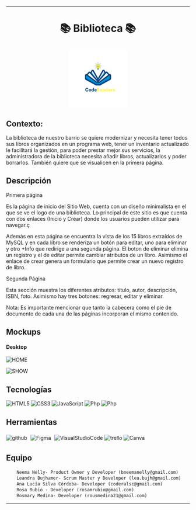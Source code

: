 
_____________________
# <p align="center"> 📚 Biblioteca 📚


  <p align="center">
   <img src="resources/img/Logo.png "width="160">
   </p>
</p>

## Contexto:

La biblioteca de nuestro barrio se quiere modernizar y necesita tener todos sus libros organizados en un programa web, tener un inventario actualizado le facilitará la gestión, para poder prestar mejor sus servicios, la administradora de la biblioteca necesita añadir libros, actualizarlos y poder borrarlos. También quiere que se visualicen en la primera página.

## Descripción
Primera página

Es la página de inicio del Sitio Web, cuenta con un diseño minimalista en el que se ve el logo de una biblioteca. Lo principal de este sitio es que cuenta con dos enlaces (Inicio y Crear) donde los usuarios pueden utilizar para navegar.ç

Además en esta página se encuentra la vista de los 15 libros extraídos de MySQL y en cada libro se renderiza un botón para editar, uno para eliminar y otro +Info que redirige a una segunda página. El boton de eliminar elimina un registro y el de editar permite cambiar atributos de un libro. Asimismo el enlace de crear genera un formulario que permite crear un nuevo registro de libro.

Segunda Página

Esta sección muestra los diferentes atributos: título, autor, descripción, ISBN, foto. Asimismo hay tres botones: regresar, editar y eliminar.

Nota:
Es importante mencionar que tanto la cabecera como el pie de documento de cada una de las páginas incorporan el mismo contenido.
## Mockups
#### Desktop

![HOME](resources/img/group_desktop1.png)

![SHOW](resources/img/group_movil1)


## Tecnologías

<div align="">
<img src="https://profilinator.rishav.dev/skills-assets/html5-original-wordmark.svg" alt="HTML5" height="40" />
<img src="https://profilinator.rishav.dev/skills-assets/css3-original-wordmark.svg" alt="CSS3" height="40" />
<img src="https://profilinator.rishav.dev/skills-assets/javascript-original.svg" alt="JavaScript" height="35" />
<img src="https://www.php.net/images/logos/php-logo.svg" alt="Php" height="25" </div>
<img src="https://cdn.icon-icons.com/icons2/2699/PNG/512/mysql_logo_icon_169941.png" alt="Php" height="30" </div>

## Herramientas

<div align="">
<img src="https://cdn-icons-png.flaticon.com/512/25/25231.png" alt="github" width="30" heigth="30"/>
<img style="margin: 5px" src="https://profilinator.rishav.dev/skills-assets/figma-icon.svg" alt="Figma" height="30" />
<img src="https://upload.wikimedia.org/wikipedia/commons/thumb/9/9a/Visual_Studio_Code_1.35_icon.svg/512px-Visual_Studio_Code_1.35_icon.svg.png" alt="VisualStudioCode" height="30" />
<img src="https://w7.pngwing.com/pngs/115/721/png-transparent-trello-social-icons-icon.png" alt="trello" width="30" heigth="30"/>
 <img src="https://1000marcas.net/wp-content/uploads/2020/01/logo-Canva.png" alt="Canva" width="40" heigth="40"/>

## Equipo

        Neema Nelly- Product Owner y Developer (bneemanelly@gmail.com)
        Leandra Bujhamer- Scrum Master y Developer (lea.bujh@gmail.com)
        Ana Lucía Silva Córdoba- Developer (coderalsc@gmail.com)
        Rosa Rubio - Developer (rosamrubio@gmail.com)
        Rosmary Medina- Developer (rousmedina21@gmail.com)


____________________________


